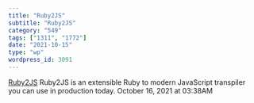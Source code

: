 ```yaml
---
title: "Ruby2JS"
subtitle: "Ruby2JS"
category: "549"
tags: ["1311", "1772"]
date: "2021-10-15"
type: "wp"
wordpress_id: 3091
---
```

[ Ruby2JS](https://www.ruby2js.com/)
 Ruby2JS is an extensible Ruby to modern JavaScript transpiler you can use in production today.
October 16, 2021 at 03:38AM